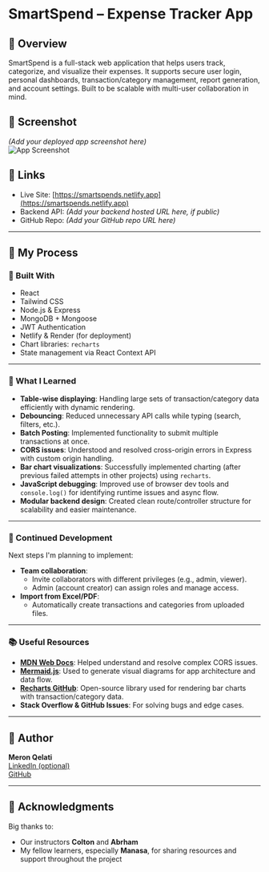 # SmartSpend – Expense Tracker App

## 📖 Overview
SmartSpend is a full-stack web application that helps users track, categorize, and visualize their expenses. It supports secure user login, personal dashboards, transaction/category management, report generation, and account settings. Built to be scalable with multi-user collaboration in mind.

## 📸 Screenshot
*(Add your deployed app screenshot here)*  
![App Screenshot](link-to-your-screenshot.png)

## 🔗 Links
- Live Site: [https://smartspends.netlify.app](https://smartspends.netlify.app)
- Backend API: *(Add your backend hosted URL here, if public)*
- GitHub Repo: *(Add your GitHub repo URL here)*

---

## 🚀 My Process

### 🔧 Built With
- React
- Tailwind CSS
- Node.js & Express
- MongoDB + Mongoose
- JWT Authentication
- Netlify & Render (for deployment)
- Chart libraries: `recharts`
- State management via React Context API

---

### 🧠 What I Learned
- **Table-wise displaying**: Handling large sets of transaction/category data efficiently with dynamic rendering.
- **Debouncing**: Reduced unnecessary API calls while typing (search, filters, etc.).
- **Batch Posting**: Implemented functionality to submit multiple transactions at once.
- **CORS issues**: Understood and resolved cross-origin errors in Express with custom origin handling.
- **Bar chart visualizations**: Successfully implemented charting (after previous failed attempts in other projects) using `recharts`.
- **JavaScript debugging**: Improved use of browser dev tools and `console.log()` for identifying runtime issues and async flow.
- **Modular backend design**: Created clean route/controller structure for scalability and easier maintenance.

---

### 🔭 Continued Development
Next steps I'm planning to implement:
- **Team collaboration**:
  - Invite collaborators with different privileges (e.g., admin, viewer).
  - Admin (account creator) can assign roles and manage access.
- **Import from Excel/PDF**:
  - Automatically create transactions and categories from uploaded files.

---

### 📚 Useful Resources
- [**MDN Web Docs**](https://developer.mozilla.org/en-US/docs/Web/HTTP/Guides/CORS/Errors): Helped understand and resolve complex CORS issues.
- [**Mermaid.js**](https://www.mermaidchart.com/app/dashboard): Used to generate visual diagrams for app architecture and data flow.
- [**Recharts GitHub**](https://github.com/recharts/recharts): Open-source library used for rendering bar charts with transaction/category data.
- **Stack Overflow & GitHub Issues**: For solving bugs and edge cases.

---

## 👤 Author
**Meron Qelati**  
[LinkedIn (optional)](https://linkedin.com/in/yourname)  
[GitHub](https://github.com/yourusername)

---

## 🙏 Acknowledgments
Big thanks to:
- Our instructors **Colton** and **Abrham**
- My fellow learners, especially **Manasa**, for sharing resources and support throughout the project
